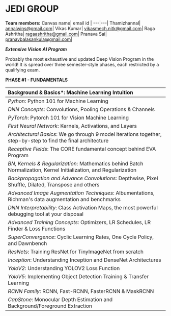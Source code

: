 # JEDI GROUP

**Team members:**
Canvas name| email id |
---|---|
Thamizhannal| annalwins@gmail.com|
Vikas Kumar| vikasmech.nitk@gmail.com|
Raga Ashritha| ragaashritha@gmail.com|
Pranava Sai| pranavbalasankula@gmail.com|

***Extensive Vision AI Program***

Probably the most exhaustive and updated Deep Vision Program in the world! It is spread over three semester-style phases, each restricted by a qualifying exam.

**PHASE #1 - FUNDAMENTALS**

| Background & Basics*: Machine Learning Intuition             |
| :----------------------------------------------------------- |
| *Python*: Python 101 for Machine Learning                    |
| *DNN Concepts*: Convolutions, Pooling Operations & Channels  |
| *PyTorch*: Pytorch 101 for Vision Machine Learning           |
| *First Neural Network*: Kernels, Activations, and Layers     |
| *Architectural Basics*: We go through 9 model iterations together, step-by-step to find the final architecture |
| *Receptive Fields*: The CORE fundamental concept behind EVA Program |
| *BN, Kernels & Regularization*: Mathematics behind Batch Normalization, Kernel Initialization, and Regularization |
| *Backpropagation and Advance Convolutions*: Depthwise, Pixel Shuffle, Dilated, Transpose and others |
| *Advanced Image Augmentation Techniques*: Albumentations, Richman's data augmentation and benchmarks |
| *DNN Interpretability*: Class Activation Maps, the most powerful debugging tool at your disposal |
| *Advanced Training Concepts*: Optimizers, LR Schedules, LR Finder & Loss Functions |
| *SuperConvergence*: Cyclic Learning Rates, One Cycle Policy, and Dawnbench |
| *ResNets*: Training ResNet for TinyImageNet from scratch     |
| *Inception*: Understanding Inception and DenseNet Architectures |
| *YoloV2*: Understanding YOLOV2 Loss Function                 |
| *YoloV5*: Implementing Object Detection Training & Transfer Learning |
| *RCNN Family*: RCNN, Fast-RCNN, FasterRCNN & MaskRCNN        |
| *CapStone*: Monocular Depth Estimation and Background/Foreground Extraction |
